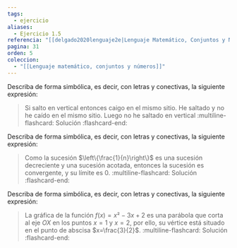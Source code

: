 ```yaml
---
tags:
  - ejercicio
aliases:
  - Ejercicio 1.5
referencia: "[[delgado2020lenguaje2e|Lenguaje Matemático, Conjuntos y Números (2a ed)]]"
pagina: 31
orden: 5
coleccion:
  - "[[Lenguaje matemático, conjuntos y números]]"
---
```

Describa de forma simbólica, es decir, con letras y conectivas, la siguiente expresión:
> Si salto en vertical entonces caigo en el mismo sitio. He saltado y no he caído en el mismo sitio. Luego no he saltado en vertical
:multiline-flashcard:
Solución
:flashcard-end:

Describa de forma simbólica, es decir, con letras y conectivas, la siguiente expresión:
> Como la sucesión $\left\{\frac{1}{n}\right\}$ es una sucesión decreciente y una sucesión acotada, entonces la sucesión es convergente, y su límite es $0$.
:multiline-flashcard:
Solución
:flashcard-end:

Describa de forma simbólica, es decir, con letras y conectivas, la siguiente expresión:
> La gráfica de la función $f(x)=x²-3x+2$ es una parábola que corta al eje $OX$ en los puntos $x=1$ y $x=2$, por ello, su vértice está situado en el punto de abscisa $x=\frac{3}{2}$.
:multiline-flashcard:
Solución
:flashcard-end:
